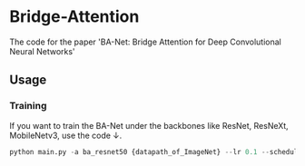 # Bridge-Attention
The code for the paper 'BA-Net: Bridge Attention for Deep Convolutional Neural Networks'
## Usage
### Training
If you want to train the BA-Net under the backbones like ResNet, ResNeXt, MobileNetv3, use the code ↓. 
```Python
python main.py -a ba_resnet50 {datapath_of_ImageNet} --lr 0.1 --scheduler cos -b 256
```
